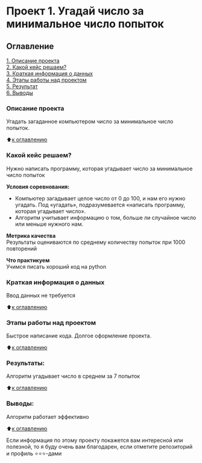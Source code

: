 # Проект 1. Угадай число за минимальное число попыток

## Оглавление  
[1. Описание проекта](https://github.com/manyak76/DST-117/blob/main/guess_number#readme@Описание-проекта)  
[2. Какой кейс решаем?](https://github.com/manyak76/DST-117/blob/main/guess_number#readme@Какой-кейс-решаем)  
[3. Краткая информация о данных](https://github.com/manyak76/DST-117/blob/main/guess_number#readme@Краткая-информация-о-данных)  
[4. Этапы работы над проектом](https://github.com/manyak76/DST-117/blob/main/guess_number#readme@Этапы-работы-над-проектом)  
[5. Результат](https://github.com/manyak76/DST-117/blob/main/guess_number#readme@Результат)    
[6. Выводы](https://github.com/manyak76/DST-117/blob/main/guess_number#readme@Выводы) 

### Описание проекта    
Угадать загаданное компьютером число за минимальное число попыток.

:arrow_up:[к оглавлению](https://github.com/manyak76/DST-117/blob/main/guess_number#readme@Оглавление)


### Какой кейс решаем?    
Нужно написать программу, которая угадывает число за минимальное число попыток

**Условия соревнования:**  
- Компьютер загадывает целое число от 0 до 100, и нам его нужно угадать. Под «угадать», подразумевается «написать программу, которая угадывает число».
- Алгоритм учитывает информацию о том, больше ли случайное число или меньше нужного нам.

**Метрика качества**     
Результаты оцениваются по среднему количеству попыток при 1000 повторений

**Что практикуем**     
Учимся писать хороший код на python


### Краткая информация о данных
Ввод данных не требуется
  
:arrow_up:[к оглавлению](#Оглавление)


### Этапы работы над проектом  
Быстрое написание кода.
Долгое оформление проекта.

:arrow_up:[к оглавлению](https://github.com/manyak76/DST-117/blob/main/guess_number#readme@Оглавление)


### Результаты:  
Алгоритм угадывает число в среднем за 7 попыток

:arrow_up:[к оглавлению](.README.md#Оглавление)


### Выводы:  
Алгоритм работает эффективно

:arrow_up:[к оглавлению](https://github.com/manyak76/DST-117/blob/main/guess_number#readme@#Оглавление)


Если информация по этому проекту покажется вам интересной или полезной, то я буду очень вам благодарен, если отметите репозиторий и профиль ⭐️⭐️⭐️-дами